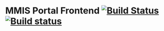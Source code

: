 # MMIS Portal Frontend [![Build Status](https://travis-ci.org/mophos/mmis-portal-frontend.svg?branch=develop)](https://travis-ci.org/mophos/mmis-portal-frontend) [![Build status](https://ci.appveyor.com/api/projects/status/5qg9lbvo71c82yi0?svg=true)](https://ci.appveyor.com/project/siteslave/mmis-portal-frontend)

